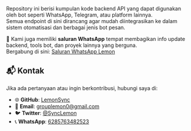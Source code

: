 Repository ini berisi kumpulan kode backend API yang dapat digunakan oleh bot seperti WhatsApp, Telegram, atau platform lainnya.  
Semua endpoint di sini dirancang agar mudah diintegrasikan ke dalam sistem otomatisasi dan berbagai jenis bot pesan.

📢 Kami juga memiliki **saluran WhatsApp** tempat membagikan info update backend, tools bot, dan proyek lainnya yang berguna.  
Bergabung di sini: [Saluran WhatsApp Lemon](https://whatsapp.com/channel/0029VaB7k1vFCCobujCJr33z)

## 📬 Kontak
Jika ada pertanyaan atau ingin berkontribusi, hubungi saya di:
- 🌐 **GitHub**: [LemonSync](https://github.com/LemonSync)
- 📧 **Email**: [grouplemon0@gmail.com](mailto:grouplemon0@gmail.com)
- 🐦 **Twitter**: [@SyncLemon](https://twitter.com/SyncLemon)
- 📞 **WhatsApp**: [6285763482523](https://wa.me/6285763482523)
